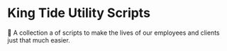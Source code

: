 # King Tide Utility Scripts

🌊 A collection a of scripts to make the lives of our employees and clients just that much easier.
